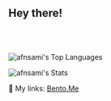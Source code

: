  <h2>
  Hey there!
 </h2>
  
 <br>
<br/>

![afnsami's Top Languages](https://github-readme-stats.vercel.app/api/top-langs/?username=afnsami&theme=dark&show_icons=true&hide_border=true&layout=compact)

![afnsami's Stats](https://github-readme-stats.vercel.app/api?username=afnsami&theme=dark&show_icons=true&hide_border=true&count_private=false)

 🔗 My links: <a href="https://bento.me/anas" target="_blank">Bento.Me</a>
